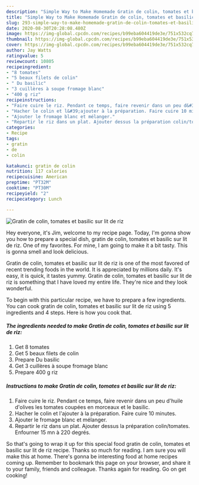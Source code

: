 ```yaml
---
description: "Simple Way to Make Homemade Gratin de colin, tomates et basilic sur lit de riz"
title: "Simple Way to Make Homemade Gratin de colin, tomates et basilic sur lit de riz"
slug: 293-simple-way-to-make-homemade-gratin-de-colin-tomates-et-basilic-sur-lit-de-riz
date: 2020-08-30T20:28:08.480Z
image: https://img-global.cpcdn.com/recipes/b99eba604419de3e/751x532cq70/gratin-de-colin-tomates-et-basilic-sur-lit-de-riz-photo-principale-de-la-recette.jpg
thumbnail: https://img-global.cpcdn.com/recipes/b99eba604419de3e/751x532cq70/gratin-de-colin-tomates-et-basilic-sur-lit-de-riz-photo-principale-de-la-recette.jpg
cover: https://img-global.cpcdn.com/recipes/b99eba604419de3e/751x532cq70/gratin-de-colin-tomates-et-basilic-sur-lit-de-riz-photo-principale-de-la-recette.jpg
author: Jay Watts
ratingvalue: 5
reviewcount: 10805
recipeingredient:
- "8 tomates"
- "5 beaux filets de colin"
- " Du basilic"
- "3 cuillères à soupe fromage blanc"
- "400 g riz"
recipeinstructions:
- "Faire cuire le riz. Pendant ce temps, faire revenir dans un peu d&#39;huile d&#39;olives les tomates coupées en morceaux et le basilic."
- "Hacher le colin et l&#39;ajouter à la préparation. Faire cuire 10 minutes."
- "Ajouter le fromage blanc et mélanger."
- "Repartir le riz dans un plat. Ajouter dessus la préparation colin/tomates. Enfourner 15 mn à 220 degrés."
categories:
- Recipe
tags:
- gratin
- de
- colin

katakunci: gratin de colin 
nutrition: 117 calories
recipecuisine: American
preptime: "PT32M"
cooktime: "PT30M"
recipeyield: "2"
recipecategory: Lunch

---
```



![Gratin de colin, tomates et basilic sur lit de riz](https://img-global.cpcdn.com/recipes/b99eba604419de3e/751x532cq70/gratin-de-colin-tomates-et-basilic-sur-lit-de-riz-photo-principale-de-la-recette.jpg)

Hey everyone, it's Jim, welcome to my recipe page. Today, I'm gonna show you how to prepare a special dish, gratin de colin, tomates et basilic sur lit de riz. One of my favorites. For mine, I am going to make it a bit tasty. This is gonna smell and look delicious.



Gratin de colin, tomates et basilic sur lit de riz is one of the most favored of recent trending foods in the world. It is appreciated by millions daily. It's easy, it is quick, it tastes yummy. Gratin de colin, tomates et basilic sur lit de riz is something that I have loved my entire life. They're nice and they look wonderful.


To begin with this particular recipe, we have to prepare a few ingredients. You can cook gratin de colin, tomates et basilic sur lit de riz using 5 ingredients and 4 steps. Here is how you cook that.

<!--inarticleads1-->

##### The ingredients needed to make Gratin de colin, tomates et basilic sur lit de riz:

1. Get 8 tomates
1. Get 5 beaux filets de colin
1. Prepare  Du basilic
1. Get 3 cuillères à soupe fromage blanc
1. Prepare 400 g riz




<!--inarticleads2-->

##### Instructions to make Gratin de colin, tomates et basilic sur lit de riz:

1. Faire cuire le riz. Pendant ce temps, faire revenir dans un peu d&#39;huile d&#39;olives les tomates coupées en morceaux et le basilic.
1. Hacher le colin et l&#39;ajouter à la préparation. Faire cuire 10 minutes.
1. Ajouter le fromage blanc et mélanger.
1. Repartir le riz dans un plat. Ajouter dessus la préparation colin/tomates. Enfourner 15 mn à 220 degrés.




So that's going to wrap it up for this special food gratin de colin, tomates et basilic sur lit de riz recipe. Thanks so much for reading. I am sure you will make this at home. There's gonna be interesting food at home recipes coming up. Remember to bookmark this page on your browser, and share it to your family, friends and colleague. Thanks again for reading. Go on get cooking!
